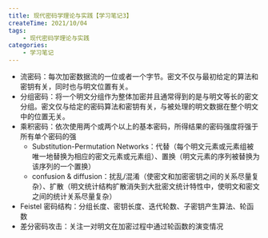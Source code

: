 ```yaml
---
title: 现代密码学理论与实践【学习笔记3】
createTime: 2021/10/04
tags:
    - 现代密码学理论与实践
categories:
    - 学习笔记
---
```


-   流密码：每次加密数据流的一位或者一个字节。密文不仅与最初给定的算法和密钥有关，同时也与明文位置有关。
-   分组密码：将一个明文分组作为整体加密并且通常得到的是与明文等长的密文分组。密文仅与给定的密码算法和密钥有关，与被处理的明文数据在整个明文中的位置无关。
-   乘积密码：依次使用两个或两个以上的基本密码，所得结果的密码强度将强于所有单个密码的强
    -   Substitution-Permutation Networks：代替（每个明文元素或元素组被唯一地替换为相应的密文元素或元素组）、置换（明文元素的序列被替换为该序列的一个置换）
    -   confusion & diffusion：扰乱/混淆（使密文和加密密钥之间的关系尽量复杂）、扩散（明文统计结构扩散消失到大批密文统计特性中，使明文和密文之间的统计关系尽量复杂）
-   Feistel 密码结构：分组长度、密钥长度、迭代轮数、子密钥产生算法、轮函数
-   差分密码攻击：关注一对明文在加密过程中通过轮函数的演变情况
